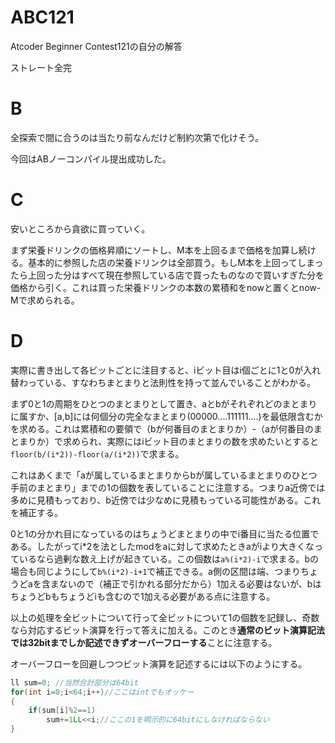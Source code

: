 # ABC121
Atcoder Beginner Contest121の自分の解答

ストレート全完

# B
全探索で間に合うのは当たり前なんだけど制約次第で化けそう。

今回はABノーコンパイル提出成功した。

# C
安いところから貪欲に買っていく。

まず栄養ドリンクの価格昇順にソートし、M本を上回るまで価格を加算し続ける。基本的に参照した店の栄養ドリンクは全部買う。もしM本を上回ってしまったら上回った分はすべて現在参照している店で買ったものなので買いすぎた分を価格から引く。これは買った栄養ドリンクの本数の累積和をnowと置くとnow-Mで求められる。

# D
実際に書き出して各ビットごとに注目すると、iビット目はi個ごとに1と0が入れ替わっている、すなわちまとまりと法則性を持って並んでいることがわかる。

まず0と1の周期をひとつのまとまりとして置き、aとbがそれぞれどのまとまりに属すか、\[a,b\]には何個分の完全なまとまり(00000....111111....)を最低限含むかを求める。これは累積和の要領で（bが何番目のまとまりか）-（aが何番目のまとまりか）で求められ、実際にはiビット目のまとまりの数を求めたいとすると`floor(b/(i*2))-floor(a/(i*2))`で求まる。

これはあくまで「aが属しているまとまりからbが属しているまとまりのひとつ手前のまとまり」までの1の個数を表していることに注意する。つまりa近傍では多めに見積もっており、b近傍では少なめに見積もっている可能性がある。これを補正する。

0と1の分かれ目になっているのはちょうどまとまりの中でi番目に当たる位置である。したがってi\*2を法としたmodをaに対して求めたときaがiより大きくなっているなら過剰な数え上げが起きている。この個数は`a%(i*2)-i`で求まる。bの場合も同じようにして`b%(i*2)-i+1`で補正できる。a側の区間は端、つまりちょうどaを含まないので（補正で引かれる部分だから）1加える必要はないが、bはちょうどbもちょうどiも含むので1加える必要がある点に注意する。

以上の処理を全ビットについて行って全ビットについて1の個数を記録し、奇数なら対応するビット演算を行って答えに加える。このとき**通常のビット演算記法では32bitまでしか記述できずオーバーフローする**ことに注意する。

オーバーフローを回避しつつビット演算を記述するには以下のようにする。

```cpp
ll sum=0; //当然合計部分は64bit
for(int i=0;i<64;i++)//ここはintでもオッケー
{
	if(sum[i]%2==1)
		sum+=1LL<<i;//ここの1を明示的に64bitにしなければならない
}
```